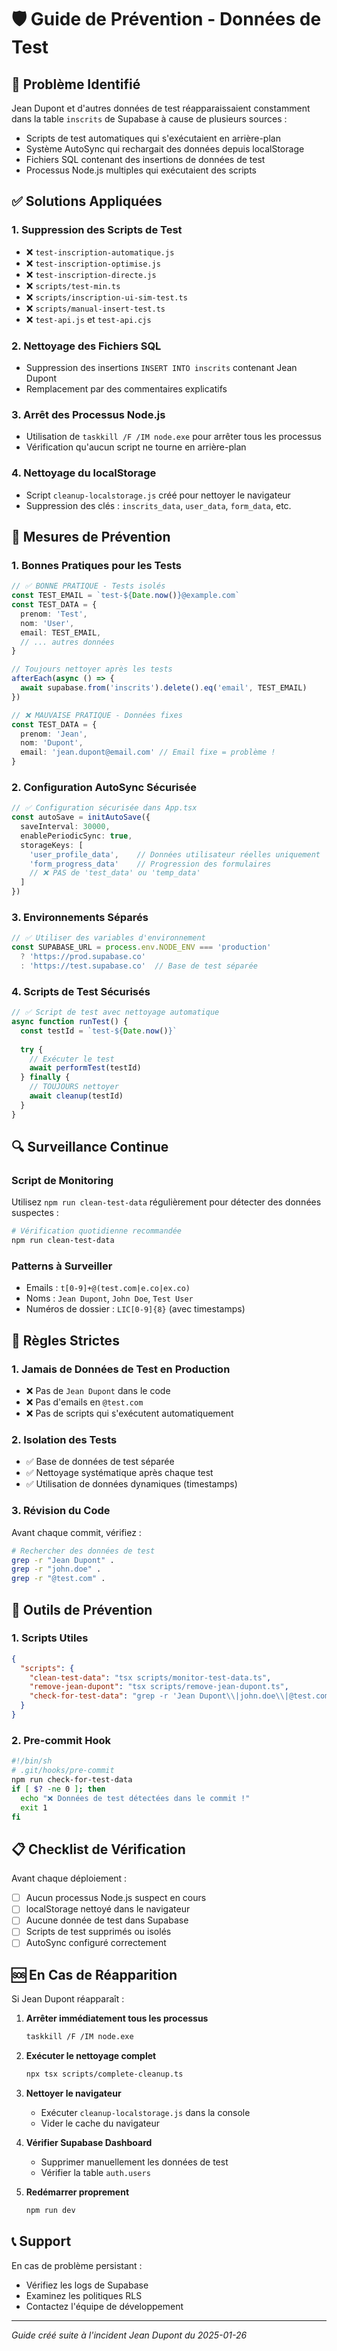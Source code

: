 # 🛡️ Guide de Prévention - Données de Test

## 🚨 Problème Identifié

Jean Dupont et d'autres données de test réapparaissaient constamment dans la table `inscrits` de Supabase à cause de plusieurs sources :

- Scripts de test automatiques qui s'exécutaient en arrière-plan
- Système AutoSync qui rechargait des données depuis localStorage
- Fichiers SQL contenant des insertions de données de test
- Processus Node.js multiples qui exécutaient des scripts

## ✅ Solutions Appliquées

### 1. Suppression des Scripts de Test
- ❌ `test-inscription-automatique.js` 
- ❌ `test-inscription-optimise.js`
- ❌ `test-inscription-directe.js`
- ❌ `scripts/test-min.ts`
- ❌ `scripts/inscription-ui-sim-test.ts`
- ❌ `scripts/manual-insert-test.ts`
- ❌ `test-api.js` et `test-api.cjs`

### 2. Nettoyage des Fichiers SQL
- Suppression des insertions `INSERT INTO inscrits` contenant Jean Dupont
- Remplacement par des commentaires explicatifs

### 3. Arrêt des Processus Node.js
- Utilisation de `taskkill /F /IM node.exe` pour arrêter tous les processus
- Vérification qu'aucun script ne tourne en arrière-plan

### 4. Nettoyage du localStorage
- Script `cleanup-localstorage.js` créé pour nettoyer le navigateur
- Suppression des clés : `inscrits_data`, `user_data`, `form_data`, etc.

## 🔧 Mesures de Prévention

### 1. Bonnes Pratiques pour les Tests

```typescript
// ✅ BONNE PRATIQUE - Tests isolés
const TEST_EMAIL = `test-${Date.now()}@example.com`
const TEST_DATA = {
  prenom: 'Test',
  nom: 'User',
  email: TEST_EMAIL,
  // ... autres données
}

// Toujours nettoyer après les tests
afterEach(async () => {
  await supabase.from('inscrits').delete().eq('email', TEST_EMAIL)
})
```

```typescript
// ❌ MAUVAISE PRATIQUE - Données fixes
const TEST_DATA = {
  prenom: 'Jean',
  nom: 'Dupont',
  email: 'jean.dupont@email.com' // Email fixe = problème !
}
```

### 2. Configuration AutoSync Sécurisée

```typescript
// ✅ Configuration sécurisée dans App.tsx
const autoSave = initAutoSave({
  saveInterval: 30000,
  enablePeriodicSync: true,
  storageKeys: [
    'user_profile_data',    // Données utilisateur réelles uniquement
    'form_progress_data'    // Progression des formulaires
    // ❌ PAS de 'test_data' ou 'temp_data'
  ]
})
```

### 3. Environnements Séparés

```javascript
// ✅ Utiliser des variables d'environnement
const SUPABASE_URL = process.env.NODE_ENV === 'production' 
  ? 'https://prod.supabase.co'
  : 'https://test.supabase.co'  // Base de test séparée
```

### 4. Scripts de Test Sécurisés

```typescript
// ✅ Script de test avec nettoyage automatique
async function runTest() {
  const testId = `test-${Date.now()}`
  
  try {
    // Exécuter le test
    await performTest(testId)
  } finally {
    // TOUJOURS nettoyer
    await cleanup(testId)
  }
}
```

## 🔍 Surveillance Continue

### Script de Monitoring
Utilisez `npm run clean-test-data` régulièrement pour détecter des données suspectes :

```bash
# Vérification quotidienne recommandée
npm run clean-test-data
```

### Patterns à Surveiller
- Emails : `t[0-9]+@(test.com|e.co|ex.co)`
- Noms : `Jean Dupont`, `John Doe`, `Test User`
- Numéros de dossier : `LIC[0-9]{8}` (avec timestamps)

## 🚫 Règles Strictes

### 1. Jamais de Données de Test en Production
- ❌ Pas de `Jean Dupont` dans le code
- ❌ Pas d'emails en `@test.com`
- ❌ Pas de scripts qui s'exécutent automatiquement

### 2. Isolation des Tests
- ✅ Base de données de test séparée
- ✅ Nettoyage systématique après chaque test
- ✅ Utilisation de données dynamiques (timestamps)

### 3. Révision du Code
Avant chaque commit, vérifiez :
```bash
# Rechercher des données de test
grep -r "Jean Dupont" .
grep -r "john.doe" .
grep -r "@test.com" .
```

## 🔧 Outils de Prévention

### 1. Scripts Utiles
```json
{
  "scripts": {
    "clean-test-data": "tsx scripts/monitor-test-data.ts",
    "remove-jean-dupont": "tsx scripts/remove-jean-dupont.ts",
    "check-for-test-data": "grep -r 'Jean Dupont\\|john.doe\\|@test.com' src/ || echo 'Aucune donnée de test trouvée'"
  }
}
```

### 2. Pre-commit Hook
```bash
#!/bin/sh
# .git/hooks/pre-commit
npm run check-for-test-data
if [ $? -ne 0 ]; then
  echo "❌ Données de test détectées dans le commit !"
  exit 1
fi
```

## 📋 Checklist de Vérification

Avant chaque déploiement :
- [ ] Aucun processus Node.js suspect en cours
- [ ] localStorage nettoyé dans le navigateur
- [ ] Aucune donnée de test dans Supabase
- [ ] Scripts de test supprimés ou isolés
- [ ] AutoSync configuré correctement

## 🆘 En Cas de Réapparition

Si Jean Dupont réapparaît :

1. **Arrêter immédiatement tous les processus**
   ```bash
   taskkill /F /IM node.exe
   ```

2. **Exécuter le nettoyage complet**
   ```bash
   npx tsx scripts/complete-cleanup.ts
   ```

3. **Nettoyer le navigateur**
   - Exécuter `cleanup-localstorage.js` dans la console
   - Vider le cache du navigateur

4. **Vérifier Supabase Dashboard**
   - Supprimer manuellement les données de test
   - Vérifier la table `auth.users`

5. **Redémarrer proprement**
   ```bash
   npm run dev
   ```

## 📞 Support

En cas de problème persistant :
- Vérifiez les logs de Supabase
- Examinez les politiques RLS
- Contactez l'équipe de développement

---
*Guide créé suite à l'incident Jean Dupont du 2025-01-26* 